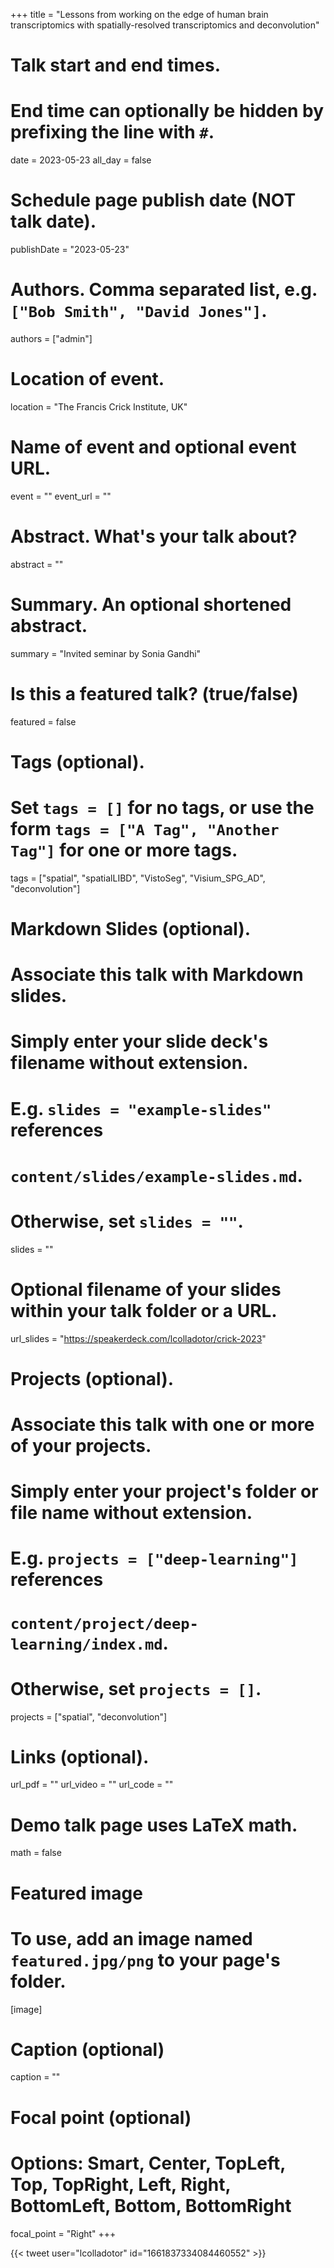 +++
title = "Lessons from working on the edge of human brain transcriptomics with spatially-resolved transcriptomics and deconvolution"

# Talk start and end times.
#   End time can optionally be hidden by prefixing the line with `#`.
date = 2023-05-23
all_day = false

# Schedule page publish date (NOT talk date).
publishDate = "2023-05-23"

# Authors. Comma separated list, e.g. `["Bob Smith", "David Jones"]`.
authors = ["admin"]

# Location of event.
location = "The Francis Crick Institute, UK"

# Name of event and optional event URL.
event = ""
event_url = ""

# Abstract. What's your talk about?
abstract = ""

# Summary. An optional shortened abstract.
summary = "Invited seminar by Sonia Gandhi"

# Is this a featured talk? (true/false)
featured = false

# Tags (optional).
#   Set `tags = []` for no tags, or use the form `tags = ["A Tag", "Another Tag"]` for one or more tags.
tags = ["spatial", "spatialLIBD", "VistoSeg", "Visium_SPG_AD", "deconvolution"]

# Markdown Slides (optional).
#   Associate this talk with Markdown slides.
#   Simply enter your slide deck's filename without extension.
#   E.g. `slides = "example-slides"` references 
#   `content/slides/example-slides.md`.
#   Otherwise, set `slides = ""`.
slides = ""

# Optional filename of your slides within your talk folder or a URL.
url_slides = "https://speakerdeck.com/lcolladotor/crick-2023"

# Projects (optional).
#   Associate this talk with one or more of your projects.
#   Simply enter your project's folder or file name without extension.
#   E.g. `projects = ["deep-learning"]` references 
#   `content/project/deep-learning/index.md`.
#   Otherwise, set `projects = []`.
projects = ["spatial", "deconvolution"]

# Links (optional).
url_pdf = ""
url_video = ""
url_code = ""

# Demo talk page uses LaTeX math.
math = false

# Featured image
# To use, add an image named `featured.jpg/png` to your page's folder. 
[image]
  # Caption (optional)
  caption = ""

  # Focal point (optional)
  # Options: Smart, Center, TopLeft, Top, TopRight, Left, Right, BottomLeft, Bottom, BottomRight
  focal_point = "Right"
+++

<script defer class="speakerdeck-embed" data-id="0d787ea8865b4c8cb1c4f4bdebd5d3e6" data-ratio="1.77725118483412" src="//speakerdeck.com/assets/embed.js"></script>

{{< tweet user="lcolladotor" id="1661837334084460552" >}}
